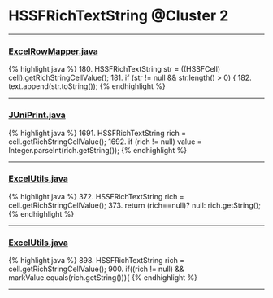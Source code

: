# HSSFRichTextString @Cluster 2

***

### [ExcelRowMapper.java](https://searchcode.com/codesearch/view/50611227/)
{% highlight java %}
180. HSSFRichTextString str = ((HSSFCell) cell).getRichStringCellValue();
181. if (str != null && str.length() > 0) {
182.     text.append(str.toString());
{% endhighlight %}

***

### [JUniPrint.java](https://searchcode.com/codesearch/view/60212057/)
{% highlight java %}
1691. HSSFRichTextString rich = cell.getRichStringCellValue();
1692. if (rich != null) value = Integer.parseInt(rich.getString());
{% endhighlight %}

***

### [ExcelUtils.java](https://searchcode.com/codesearch/view/60212069/)
{% highlight java %}
372. HSSFRichTextString rich = cell.getRichStringCellValue();
373. return (rich==null)? null: rich.getString();
{% endhighlight %}

***

### [ExcelUtils.java](https://searchcode.com/codesearch/view/60212069/)
{% highlight java %}
898. HSSFRichTextString rich = cell.getRichStringCellValue();
900.   if((rich != null) && markValue.equals(rich.getString())){
{% endhighlight %}

***

